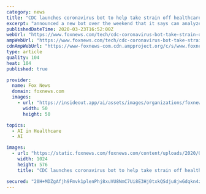 ```yaml
---
category: news
title: "CDC launches coronavirus bot to help take strain off healthcare system"
excerpt: "announced a new bot over the weekend that it says can analyze COVID-19 symptoms and recommend a course of action in an attempt to aid an overwhelmed healthcare system."
publishedDateTime: 2020-03-23T16:52:00Z
webUrl: "https://www.foxnews.com/tech/cdc-coronavirus-bot-take-strain-off-healthcare-system"
ampWebUrl: "https://www.foxnews.com/tech/cdc-coronavirus-bot-take-strain-off-healthcare-system.amp"
cdnAmpWebUrl: "https://www-foxnews-com.cdn.ampproject.org/c/s/www.foxnews.com/tech/cdc-coronavirus-bot-take-strain-off-healthcare-system.amp"
type: article
quality: 104
heat: 104
published: true

provider:
  name: Fox News
  domain: foxnews.com
  images:
    - url: "https://insideout.app/ai/assets/images/organizations/foxnews.com-50x50.jpg"
      width: 50
      height: 50

topics:
  - AI in Healthcare
  - AI

images:
  - url: "https://static.foxnews.com/foxnews.com/content/uploads/2020/03/virus-korea-AP.jpg"
    width: 1024
    height: 576
    title: "CDC launches coronavirus bot to help take strain off healthcare system"

secured: "20H+MDZgAfjh9Fmvk1plenPhj8xuVU8NmC7Ui8E3Hj0txkQSdju8jwGdqkn4zzr9JRyKrdSxyoPOpGWEtjD62sLos16Uq/ssL4WmN9Ar3O8l/wVHtnOgDziBHXgcHo2Nu9+ZEiXUW47lEyyCohZtRNxZy047lJK8BxUkpf3Iof8pdBgQPSHkqHB8BtjK9h/N7Ai1hZ9stLDHLjBgBSH5tTkreR6l2an9YXLBuGjeV9vrseup4SoMpEyUyTAapzH1JVRCmPBOMdhzECFyESawS5m9uDpNGaap5QtthlxM6KbRpSXq3CtN+jqwVaoYXzzUFY+z4+rPTCfz6WmARHjT/3WJkF3T4jnw9N8uwJToGijBDu727cN8E8TEiw6gw9I8B4CPd7tEv+eb53xk0aKQBli7qMZclC5DYmbl5cFUACpj6nLgavqpA6621jMECTa2IshCaw6SaRq28VrVvdBm5k3dHMjDiSFTPihWhAlhZbo=;oOjj7x8fEMlVCL/EHDJGnw=="
---
```


